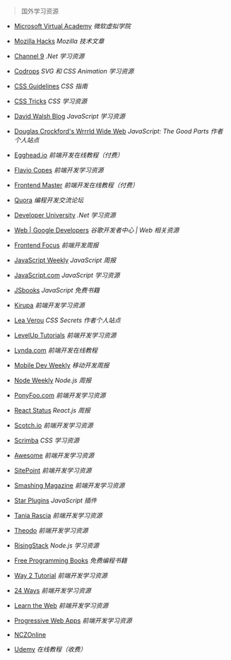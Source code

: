 > 国外学习资源

+ [Microsoft Virtual Academy](https://mva.microsoft.com/) _微软虚拟学院_
+ [Mozilla Hacks](https://hacks.mozilla.org/articles/) _Mozilla 技术文章_
+ [Channel 9](https://channel9.msdn.com/) _.Net 学习资源_
+ [Codrops](https://tympanus.net/codrops/) _SVG 和 CSS Animation 学习资源_
+ [CSS Guidelines](https://cssguidelin.es/) _CSS 指南_
+ [CSS Tricks](https://css-tricks.com/) _CSS 学习资源_
+ [David Walsh Blog](https://davidwalsh.name/) _JavaScript 学习资源_
+ [Douglas Crockford's Wrrrld Wide Web](http://www.crockford.com/) _JavaScript: The Good Parts 作者个人站点_
+ [Egghead.io](https://egghead.io/) _前端开发在线教程（付费）_
+ [Flavio Copes](https://flaviocopes.com/) _前端开发学习资源_
+ [Frontend Master](https://frontendmasters.com/) _前端开发在线教程（付费）_
+ [Quora](https://www.quora.com/) _编程开发交流论坛_
+ [Developer University](https://www.devu.com/) _.Net 学习资源_
+ [Web | Google Developers](https://developers.google.com/web/) _谷歌开发者中心 | Web 相关资源_
+ [Frontend Focus](https://frontendfoc.us/) _前端开发周报_
+ [JavaScript Weekly](http://javascriptweekly.com/) _JavaScript 周报_
+ [JavaScript.com](https://www.javascript.com/) _JavaScript 学习资源_
+ [JSbooks](https://jsbooks.revolunet.com/) _JavaScript 免费书籍_
+ [Kirupa](https://www.kirupa.com/) _前端开发学习资源_
+ [Lea Verou](http://lea.verou.me/) _CSS Secrets 作者个人站点_
+ [LevelUp Tutorials](https://leveluptutorials.com/) _前端开发学习资源_
+ [Lynda.com](https://www.lynda.com/) _前端开发在线教程_
+ [Mobile Dev Weekly](https://mobiledevweekly.com/) _移动开发周报_
+ [Node Weekly](https://nodeweekly.com/) _Node.js 周报_
+ [PonyFoo.com](https://ponyfoo.com/) _前端开发学习资源_
+ [React Status](https://react.statuscode.com/) _React.js 周报_
+ [Scotch.io](https://scotch.io/) _前端开发学习资源_
+ [Scrimba](https://scrimba.com/) _CSS 学习资源_
+ [Awesome](https://github.com/sindresorhus/awesome) _前端开发学习资源_
+ [SitePoint](http://www.sitepoint.com/) _前端开发学习资源_
+ [Smashing Magazine](https://www.smashingmagazine.com/) _前端开发学习资源_
+ [Star Plugins](http://www.starplugins.com/) _JavaScript 插件_
+ [Tania Rascia](https://www.taniarascia.com/) _前端开发学习资源_
+ [Theodo](http://blog.theodo.fr/category/programming/) _前端开发学习资源_
+ [RisingStack](https://blog.risingstack.com/) _Node.js 学习资源_
+ [Free Programming Books](https://github.com/EbookFoundation/free-programming-books) _免费编程书籍_
+ [Way 2 Tutorial](http://way2tutorial.com/) _前端开发学习资源_
+ [24 Ways](https://24ways.org/) _前端开发学习资源_
+ [Learn the Web](https://learn-the-web.algonquindesign.ca/) _前端开发学习资源_
+ [Progressive Web Apps](http://webagility.com/) _前端开发学习资源_
+ [NCZOnline](https://www.nczonline.net/index.html)

+ [Udemy](https://www.udemy.com/) _在线教程（收费）_